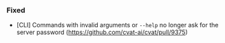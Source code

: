 ### Fixed

- \[CLI\] Commands with invalid arguments or `--help` no longer ask for the
  server password
  (<https://github.com/cvat-ai/cvat/pull/9375>)
